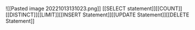 ![[Pasted image 20221013131023.png]]
[[SELECT statement]][[COUNT]][[DISTINCT]][[LIMIT]][[INSERT Statement]][[UPDATE Statement]][[DELETE Statement]]
